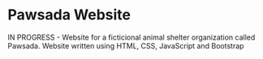 # Pawsada Website

IN PROGRESS - Website for a ficticional animal shelter organization called Pawsada.
Website written using HTML, CSS, JavaScript and Bootstrap
